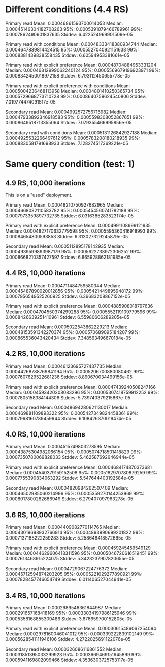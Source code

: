# Different conditions (4.4 RS)

Primary read
Mean: 0.00046861593700014053
Median: 0.00045146304182708263
95%: 0.0005391079466789961
99%: 0.0007862490601837635
Stddev: 6.422524969901509e-05

Primary read with conditions
Mean: 0.00048333418380934744
Median: 0.0004647839814424515
95%: 0.0005527040921151638
99%: 0.0008381439838558435
Stddev: 6.60594953381661e-05

Primary read with explicit preference
Mean: 0.00048704884953331204
Median: 0.00046812999062240124
95%: 0.0005569679196923971
99%: 0.0008342450018972158
Stddev: 6.793112450655778e-05

Primary read with explicit preference with conditions
Mean: 0.0005004236468113958
Median: 0.0004801410250365734
95%: 0.0005729668773710728
99%: 0.0008640759624540806
Stddev: 7.019774474091517e-05

Secondary read
Mean: 0.0004992572756716982
Median: 0.00047933892346918583
95%: 0.0005598308052867651
99%: 0.0008649518713355064
Stddev: 7.079355466995856e-05

Secondary read with conditions
Mean: 0.0005131126842927188
Median: 0.0004925532266497612
95%: 0.0005783208180218935
99%: 0.0008830581791698933
Stddev: 7.128274517369221e-05

# Same query condition (test: 1)

## 4.9 RS, 10,000 iterations

This is on a "used" deployment.

Primary read
Mean: 0.00048210750927682965
Median: 0.0004668082110583782
95%: 0.0005454560741782188
99%: 0.0007973359897732735
Stddev: 6.0316385283523174e-05

Primary read with explicit preference
Mean: 0.0004991108999121935
Median: 0.0004827170632779598
95%: 0.0005595360416918993
99%: 0.00084654800593853
Stddev: 6.313027329245879e-05

Secondary read
Mean: 0.0005112895178142935
Median: 0.0004939599893987179
95%: 0.0005622738972306252
99%: 0.0008668210357427597
Stddev: 6.865928862181985e-05

## 4.4 RS, 10,000 iterations

Primary read
Mean: 0.0004711484759580344
Median: 0.00045487890020012856
95%: 0.0005421449895948172
99%: 0.0007956549525260925
Stddev: 6.36683208867152e-05

Primary read with explicit preference
Mean: 0.0004885908018797636
Median: 0.0004704550374299288
95%: 0.0005552119109779596
99%: 0.0008426639251410961
Stddev: 6.55980606289205e-05

Secondary read
Mean: 0.0005022543862229213
Median: 0.00048153591342270374
95%: 0.000570689095184207
99%: 0.000865536043420434
Stddev: 7.348563496670184e-05

## 4.2 RS, 10,000 iterations

Primary read
Mean: 0.00046123695727437735
Median: 0.00044268788769841194
95%: 0.0005206700880080462
99%: 0.0007607629522681236
Stddev: 8.890670034499156e-05

Primary read with explicit preference
Mean: 0.00047439240508247166
Median: 0.0004593420308083296
95%: 0.0005307418759912252
99%: 0.0007805158384144306
Stddev: 5.739740379215867e-05

Secondary read
Mean: 0.00048694280621130017
Median: 0.000469881109893322
95%: 0.0005427349824458361
99%: 0.0007968160789459944
Stddev: 6.108426370019474e-05

## 4.0 RS, 10,000 iterations

Primary read
Mean: 0.0004515749803278595
Median: 0.00043875304982066154
95%: 0.0005074718501418829
99%: 0.0007350780069828033
Stddev: 5.462587692646944e-05

Primary read with explicit preference
Mean: 0.0004684174870373681
Median: 0.0004540379159152508
95%: 0.0005182970780879259
99%: 0.0007755390834063292
Stddev: 5.547644403192584e-05

Secondary read
Mean: 0.0004820984262507409
Median: 0.00046502985060214996
95%: 0.0005359270144253969
99%: 0.0008017800282686949
Stddev: 6.279407097963278e-05

## 3.6 RS, 10,000 iterations

Primary read
Mean: 0.0004409082770114765
Median: 0.00043019698932766914
95%: 0.0004893990699201822
99%: 0.0007137188222259283
Stddev: 5.258648418572665e-05

Primary read with explicit preference
Mean: 0.000459245459549129
Median: 0.00044629606418311596
95%: 0.0005046720616519451
99%: 0.0007613468915224075
Stddev: 5.3423237907820655e-05

Secondary read
Mean: 0.0004729067224776372
Median: 0.00045712594874203205
95%: 0.0005221029277890921
99%: 0.0007828457746654749
Stddev: 6.011406527044941e-05

## 3.4 RS, 10,000 iterations

Primary read
Mean: 0.0002989546361844987
Median: 0.000291657168418169
95%: 0.00033034197986125946
99%: 0.0005358168855309486
Stddev: 3.676659700152805e-05

Primary read with explicit preference
Mean: 0.00030615486067254094
Median: 0.0002978160046041012
95%: 0.000339222839102149
99%: 0.0005628541111946106
Stddev: 4.2722025691122076e-05

Secondary read
Mean: 0.000326086116861552
Median: 0.00031851395033299923
95%: 0.0003669469151645899
99%: 0.0005941169802099466
Stddev: 4.3536303725753117e-05
